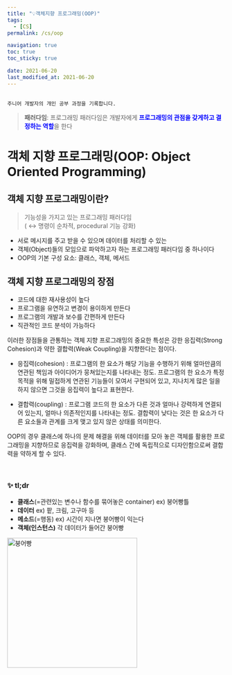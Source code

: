 ```yaml
---
title: "💡객체지향 프로그래밍(OOP)"
tags:
  - [CS]
permalink: /cs/oop

navigation: true
toc: true
toc_sticky: true

date: 2021-06-20
last_modified_at: 2021-06-20
---
```


![]()

`주니어 개발자의 개인 공부 과정을 기록합니다.`

> **패러다임**: 프로그래밍 패러다임은 개발자에게 <span style="color:blue">**프로그래밍의 관점을 갖게하고 결정하는 역할**</span>을 한다

# 객체 지향 프로그래밍(OOP: Object Oriented Programming)

## 객체 지향 프로그래밍이란?

> 기능성을 가지고 있는 프로그래밍 패러다임 <br />( ↔︎ 명령이 순차적, procedural 기능 강화)

- 서로 메시지를 주고 받을 수 있으며 데이터를 처리할 수 있는
- 객체(Object)들의 모임으로 파악하고자 하는 프로그래밍 패러다임 중 하나이다
- OOP의 기본 구성 요소: 클래스, 객체, 메서드

## 객체 지향 프로그래밍의 장점

- 코드에 대한 재사용성이 높다
- 프로그램을 유연하고 변경이 용이하게 만든다
- 프로그램의 개발과 보수를 간편하게 만든다
- 직관적인 코드 분석이 가능하다

이러한 장점들을 관통하는 객체 지향 프로그래밍의 중요한 특성은 강한 응집력(Strong Cohesion)과 약한 결합력(Weak Coupling)을 지향한다는 점이다.

- 응집력(cohesion) : 프로그램의 한 요소가 해당 기능을 수행하기 위해 얼마만큼의 연관된 책임과 아이디어가 뭉쳐있는지를 나타내는 정도. 프로그램의 한 요소가 특정 목적을 위해 밀접하게 연관된 기능들이 모여서 구현되어 있고, 지나치게 많은 일을 하지 않으면 그것을 응집력이 높다고 표현한다.

- 결합력(coupling) : 프로그램 코드의 한 요소가 다른 것과 얼마나 강력하게 연결되어 있는지, 얼마나 의존적인지를 나타내는 정도. 결합력이 낮다는 것은 한 요소가 다른 요소들과 관계를 크게 맺고 있지 않은 상태를 의미한다.

OOP의 경우 클래스에 하나의 문제 해결을 위해 데이터를 모아 놓은 객체를 활용한 프로그래밍을 지향하므로 응집력을 강화하며, 클래스 간에 독립적으로 디자인함으로써 결합력을 약하게 할 수 있다.

<br />

### ✨ tl;dr

- **클래스**(=관련있는 변수나 함수를 묶어놓은 container) ex) 붕어빵틀
- **데이터** ex) 팥, 크림, 고구마 등
- **메소드**(=행동) ex) 시간이 지나면 붕어빵이 익는다
- **객체(인스턴스)** 각 데이터가 들어간 붕어빵

<img alt="붕어빵" src="https://images.velog.io/images/april_5/post/e92acfe9-b595-4fe7-8d12-50f69d696fed/pngegg.png" width="300px" /><br/>
